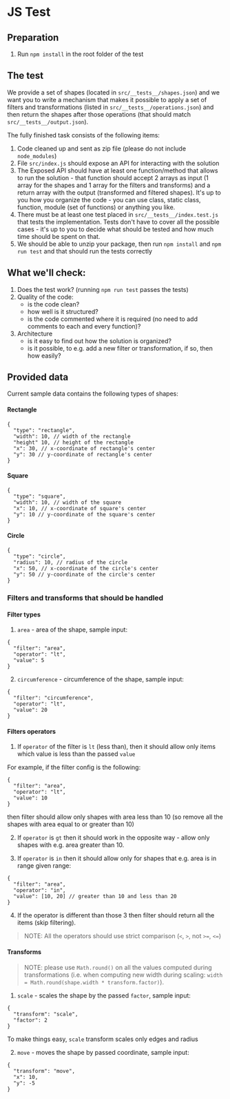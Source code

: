 # JS Test

## Preparation

1. Run `npm install` in the root folder of the test

## The test

We provide a set of shapes (located in `src/__tests__/shapes.json`) and we want you to write a mechanism that makes it possible to apply a set of filters and transformations (listed in `src/__tests__/operations.json`) and then return the shapes after those operations (that should match `src/__tests__/output.json`).

The fully finished task consists of the following items:

1. Code cleaned up and sent as zip file (please do not include `node_modules`)
2. File `src/index.js` should expose an API for interacting with the solution
3. The Exposed API should have at least one function/method that allows to run the solution - that function should accept 2 arrays as input (1 array for the shapes and 1 array for the filters and transforms) and a return array with the output (transformed and filtered shapes). 
   It's up to you how you organize the code - you can use class, static class, function, module (set of functions) or anything you like.
4. There must be at least one test placed in `src/__tests__/index.test.js` that tests the implementation. Tests don't have to cover all the possible cases - it's up to you to decide what should be tested and how much time should be spent on that.
5. We should be able to unzip your package, then run `npm install` and `npm run test` and that should run the tests correctly

## What we'll check:

1. Does the test work? (running `npm run test` passes the tests)
2. Quality of the code:
   - is the code clean?
   - how well is it structured?
   - is the code commented where it is required (no need to add comments to each and every function)?
3. Architecture
   - is it easy to find out how the solution is organized?
   - is it possible, to e.g. add a new filter or transformation, if so, then how easily?

## Provided data

Current sample data contains the following types of shapes:

#### Rectangle

```
{
  "type": "rectangle",
  "width": 10, // width of the rectangle
  "height" 10, // height of the rectangle
  "x": 30, // x-coordinate of rectangle's center
  "y": 30 // y-coordinate of rectangle's center
}
```

#### Square

```
{
  "type": "square",
  "width": 10, // width of the square
  "x": 10, // x-coordinate of square's center
  "y": 10 // y-coordinate of the square's center
}
```

#### Circle

```
{
  "type": "circle",
  "radius": 10, // radius of the circle
  "x": 50, // x-coordinate of the circle's center
  "y": 50 // y-coordinate of the circle's center
}
```

### Filters and transforms that should be handled

#### Filter types

1. `area` - area of the shape, sample input:

```
{
  "filter": "area",
  "operator": "lt",
  "value": 5
}
```

2. `circumference` - circumference of the shape, sample input:

```
{
  "filter": "circumference",
  "operator": "lt",
  "value": 20
}
```

#### Filters operators

1. If `operator` of the filter is `lt` (less than), then it should allow only items which value is less than the passed `value`

For example, if the filter config is the following:

```
{
  "filter": "area",
  "operator": "lt",
  "value": 10
}
```

then filter should allow only shapes with area less than 10 (so remove all the shapes with area equal to or greater than 10)

2. If `operator` is `gt` then it should work in the opposite way - allow only shapes with e.g. area greater than 10.

3. If `operator` is `in` then it should allow only for shapes that e.g. area is in range given range:

```
{
  "filter": "area",
  "operator": "in",
  "value": [10, 20] // greater than 10 and less than 20
}
```

4. If the operator is different than those 3 then filter should return all the items (skip filtering).

> NOTE: All the operators should use strict comparison (`<`, `>`, not `>=`, `<=`)

#### Transforms

> NOTE: please use `Math.round()` on all the values computed during transformations (i.e. when computing new width during scaling: `width = Math.round(shape.width * transform.factor)`).

1. `scale` - scales the shape by the passed `factor`, sample input:

```
{
  "transform": "scale",
  "factor": 2
}
```

To make things easy, `scale` transform scales only edges and radius

2. `move` - moves the shape by passed coordinate, sample input:

```
{
  "transform": "move",
  "x": 10,
  "y": -5
}
```
